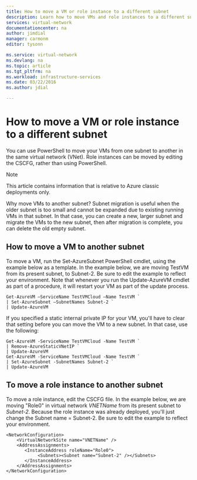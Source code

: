 ```yaml
---
title: How to move a VM or role instance to a different subnet
description: Learn how to move VMs and role instances to a different subnet
services: virtual-network
documentationcenter: na
author: jimdial
manager: carmonm
editor: tysonn

ms.service: virtual-network
ms.devlang: na
ms.topic: article
ms.tgt_pltfrm: na
ms.workload: infrastructure-services
ms.date: 03/22/2016
ms.author: jdial

---
```

# How to move a VM or role instance to a different subnet
You can use PowerShell to move your VMs from one subnet to another in the same virtual network (VNet). Role instances can be moved by editing the CSCFG, rather than using PowerShell.

> [!NOTE]
> This article contains information that is relative to Azure classic deployments only.
> 
> 

Why move VMs to another subnet? Subnet migration is useful when the older subnet is too small and cannot be expanded due to existing running VMs in that subnet. In that case, you can create a new, larger subnet and migrate the VMs to the new subnet, then after migration is complete, you can delete the old empty subnet.

## How to move a VM to another subnet
To move a VM, run the Set-AzureSubnet PowerShell cmdlet, using the example below as a template. In the example below, we are moving TestVM from its present subnet, to Subnet-2. Be sure to edit the example to reflect your environment. Note that whenever you run the Update-AzureVM cmdlet as part of a procedure, it will restart your VM as part of the update process.

    Get-AzureVM –ServiceName TestVMCloud –Name TestVM `
    | Set-AzureSubnet –SubnetNames Subnet-2 `
    | Update-AzureVM

If you specified a static internal private IP for your VM, you'll have to clear that setting before you can move the VM to a new subnet. In that case, use the following:

    Get-AzureVM -ServiceName TestVMCloud -Name TestVM `
    | Remove-AzureStaticVNetIP `
    | Update-AzureVM
    Get-AzureVM -ServiceName TestVMCloud -Name TestVM `
    | Set-AzureSubnet -SubnetNames Subnet-2 `
    | Update-AzureVM

## To move a role instance to another subnet
To move a role instance, edit the CSCFG file. In the example below, we are moving "Role0" in virtual network *VNETName* from its present subnet to *Subnet-2*. Because the role instance was already deployed, you'll just change the Subnet name = Subnet-2. Be sure to edit the example to reflect your environment.

    <NetworkConfiguration>
        <VirtualNetworkSite name="VNETName" />
        <AddressAssignments>
           <InstanceAddress roleName="Role0">
                <Subnets><Subnet name="Subnet-2" /></Subnets>
           </InstanceAddress>
        </AddressAssignments>
    </NetworkConfiguration> 
